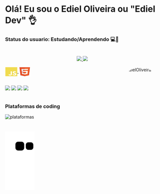 # Olá! Eu sou o Ediel Oliveira ou "Ediel Dev" 👌 
### Status do usuario: Estudando/Aprendendo 💻📖
#

<div align="center">
  <a href="https://github.com/EdielOliveira">
  <img height="180em" src="https://github-readme-stats.vercel.app/api?username=EdielOliveira&show_icons=true&theme=tokyonight&include_all_commits=true&count_private=true"/>
  <img height="180em" src="https://github-readme-stats.vercel.app/api/top-langs/?username=EdielOliveira&layout=compact&langs_count=7&theme=tokyonight"/>
</div>
<div style="display: inline_block"><br>
<img align="center" alt="Edieloliveira-Js" height="30" width="40" src="https://raw.githubusercontent.com/devicons/devicon/master/icons/javascript/javascript-plain.svg">
  <img align="center" alt="Edieloliveira-HTML" height="30" width="40" src="https://raw.githubusercontent.com/devicons/devicon/master/icons/html5/html5-original.svg">
  <img align="right" alt="EdielOliveira-pic" height="210" style="border-radius:100px;" src="https://avatars.githubusercontent.com/u/113260177?s=400&u=347f2b3ae130a0f7c84f0946b4278cd2581e8b16&v=4">
</div>

 ##

<div> 
  <a href="https://www.youtube.com" target="_blank"><img src="https://img.shields.io/badge/YouTube-FF0000?style=for-the-badge&logo=youtube&logoColor=white" target="_blank"></a>
 	<a href="https://www.twitch.tv" target="_blank"><img src="https://img.shields.io/badge/Twitch-9146FF?style=for-the-badge&logo=twitch&logoColor=white" target="_blank"></a>
 <a href="https://discord.gg" target="_blank"><img src="https://img.shields.io/badge/Discord-7289DA?style=for-the-badge&logo=discord&logoColor=white" target="_blank"></a> 
  <a href = "mailto: ediel.inacio@outlook.com"><img src="https://img.shields.io/badge/-Gmail-%23333?style=for-the-badge&logo=gmail&logoColor=white" target="_blank"></a>
 
</div>

#

### Plataformas de coding
![plataformas](https://img.shields.io/badge/Visual_Studio-5C2D91?style=for-the-badge&logo=visual%20studio&logoColor=white)
#
![Snake animation](https://github.com/EdielOliveira/EdielOliveira/blob/output/github-contribution-grid-snake.svg)
